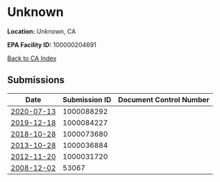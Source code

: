 # Unknown

**Location:** Unknown, CA

**EPA Facility ID:** 100000204691

[Back to CA Index](../../index.md)

## Submissions

| Date | Submission ID | Document Control Number |
|------|--------------|-------------------------|
| [2020-07-13](submissions/1000088292.md) | 1000088292 |  |
| [2019-12-18](submissions/1000084227.md) | 1000084227 |  |
| [2018-10-28](submissions/1000073680.md) | 1000073680 |  |
| [2013-10-28](submissions/1000036884.md) | 1000036884 |  |
| [2012-11-20](submissions/1000031720.md) | 1000031720 |  |
| [2008-12-02](submissions/53067.md) | 53067 |  |

